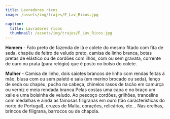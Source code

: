 ```yaml
---
title: Lavradores ricos
image: /assets/img/trajes/F_Lav_Ricos.jpg

caption:
  title: Lavradores ricos
  thumbnail: /assets/img/trajes/F_Lav_Ricos.jpg
---
```



**Homem** - Fato preto de fazenda de lã e colete do mesmo fitado com fita de seda, chapéu de feltro de veludo preto, camisa de linho branca, botas pretas de elástico ou de cordões com ilhós, com ou sem gravata, corrente de ouro ou prata (para relógio) que é posto no bolso do colete.

**Mulher** - Camisa de linho, dois saiotes brancos de linho com rendas feitas à mão, blusa com ou sem paletó e saia (em merino brocado ou seda), lenço de seda ou chapéu, pucho na cabeça, chinelos rasos de tacão em camurça ou verniz e meia rendada branca.Pelas costas uma capa e no braço um xaile e uma bolsinha de veludo. Ao pescoço cordões, grilhões, trancelins com medalhas e ainda as famosas filigranas em ouro (tão características do norte de Portugal), cruzes de Malta, corações, relicários, etc... Nas orelhas, brincos de filigrana, barrocos ou de chapola.
